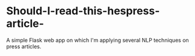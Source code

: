 # Should-I-read-this-hespress-article-
A simple Flask web app on which I'm applying several NLP techniques on press articles.
